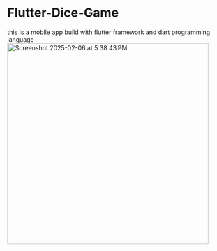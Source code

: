 # Flutter-Dice-Game
this is a mobile app build with flutter framework and dart programming language
<img width="461" alt="Screenshot 2025-02-06 at 5 38 43 PM" src="https://github.com/user-attachments/assets/45093621-3279-4237-84db-37cdaee92475" />
